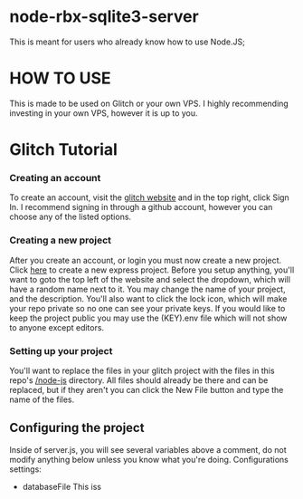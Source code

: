 # node-rbx-sqlite3-server
This is meant for users who already know how to use Node.JS;

# HOW TO USE
This is made to be used on Glitch or your own VPS. I highly recommending investing in your own VPS, however it is up to you.

# Glitch Tutorial
### Creating an account

To create an account, visit the [glitch website](https://glitch.com/) and in the top right, click Sign In. I recommend signing in through a github account, however you can choose any of the listed options.

### Creating a new project

After you create an account, or login you must now create a new project. Click [here](https://glitch.com/edit/#!/remix/hello-express) to create a new express project.
Before you setup anything, you'll want to goto the top left of the website and select the dropdown, which will have a random name next to it. You may change the name of your project, and the description. You'll also want to click the lock icon, which will make your repo private so no one can see your private keys. If you would like to keep the project public you may use the (KEY).env file which will not show to anyone except editors.

### Setting up your project

You'll want to replace the files in your glitch project with the files in this repo's [/node-js](https://github.com/Fireboltofdeath/node-rbx-sqlite3-server/tree/master/node-js) directory. All files should already be there and can be replaced, but if they aren't you can click the New File button and type the name of the files.

## Configuring the project

Inside of server.js, you will see several variables above a comment, do not modify anything below unless you know what you're doing.
Configurations settings:

* databaseFile
This iss 
